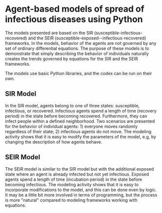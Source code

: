 # Agent-based models of spread of infectious diseases using Python

The models presented are based on the SIR (susceptible-infectious-recovered) and the SEIR (susceptible-exposed--infectious-recovered) frameworks. In the models, behavior of the agents are not governed by any set of ordinary differential equations. The purpose of these models is to demonstrate that simply describing the behavior of individuals naturally creates the trends governed by equations for the SIR and the SEIR frameworks.

The models use basic Python libraries, and the codes can be run on their own.

## SIR Model

In the SIR model, agents belong to one of three states: susceptible, infectious, or recovered. Infectious agents spend a length of time (recovery period) in the state before becoming recovered. Furthermore, they can infect people within a defined neighborhood. Two scenarios are presented for the behavior of individual agents: 1) everyone moves randomly regardless of their state; 2) infectious agents do not move. The modeling activity shows that it is easy to modify the parameters of the model, e.g, by changing the description of how agents behave.

## SEIR Model

The SEIR model is similar to the SIR model but with the additional exposed state where an agent is already infected but not yet infectious. Exposed agents spend a length of time (incubation period) in the state before becoming infectious. The modeling activity shows that it is easy to incorporate modifications to the model, and this can be done even by logic. It may be a little bit more involved in terms of programming, but the process is more "natural" compared to modeling frameworks working with equations.
